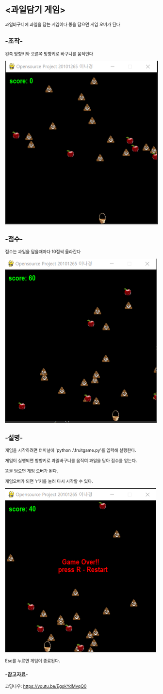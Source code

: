 # <과일담기 게임>
과일바구니에 과일을 담는 게임이다
똥을 담으면 게임 오버가 된다

## -조작-
왼쪽 방향키와 오른쪽 방향키로 바구니를 움직인다

![GameStart](https://github.com/nakong29/OpenSourceProject/blob/main/GameStart.png?raw=true)

## -점수-
점수는 과일을 담을때마다 10점씩 올라간다

![GamePlay](https://github.com/nakong29/OpenSourceProject/blob/main/GamePlay.png?raw=true)

## -설명-
게임을 시작하려면 터미널에 'python .\fruitgame.py'를 입력해 실행한다.

게임이 실행되면 방향키로 과일바구니를 움직여 과일을 담아 점수를 얻는다.

똥을 담으면 게임 오버가 된다.

게임오버가 되면 'r'키를 눌러 다시 시작할 수 있다.

![GameOver](https://github.com/nakong29/OpenSourceProject/blob/main/GameOver.png?raw=true)

Esc를 누르면 게임이 종료된다.

### -참고자료-
코딩나우: https://youtu.be/EgokYdMvqQ0
